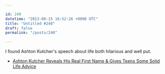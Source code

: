 ```yaml
---

id: 240
datetime: "2013-08-15 16:52:26 +0000 UTC"
title: "Untitled #240"
draft: false
permalink: "/posts/240"

---
```


I found Ashton Kutcher's speech about life both hilarious and well put. 

 
 * [Ashton Kutcher Reveals His Real First Name & Gives Teens Some Solid Life Advice](http://laughingsquid.com/ashton-kutcher-reveals-his-real-first-name-gives-teens-some-solid-life-advice/)


